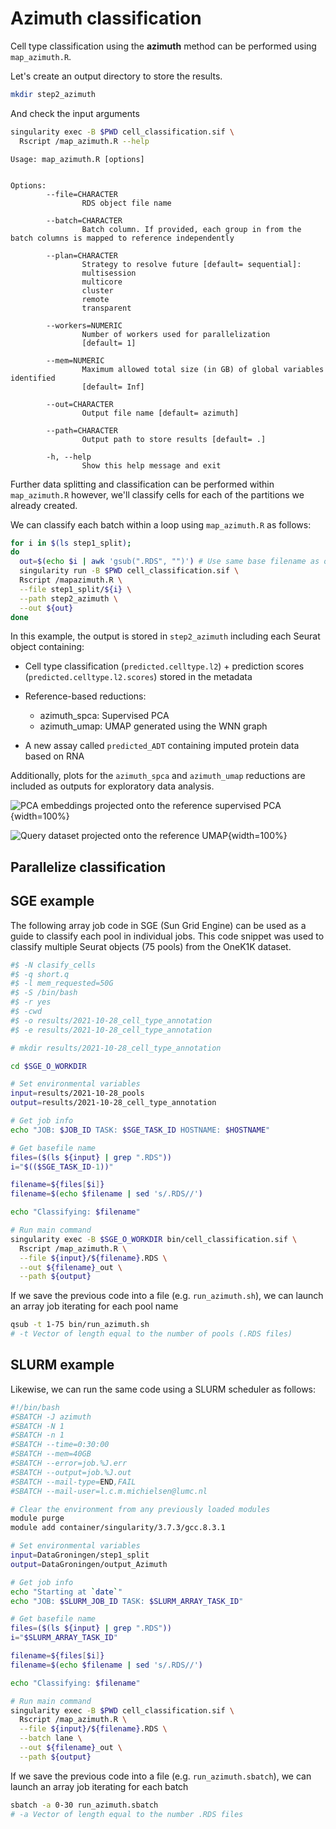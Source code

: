 # Azimuth classification

Cell type classification using the **azimuth** method can be performed using
`map_azimuth.R`.

Let's create an output directory to store the results.


```bash
mkdir step2_azimuth
```

And check the input arguments


```bash
singularity exec -B $PWD cell_classification.sif \ 
  Rscript /map_azimuth.R --help
```


```
Usage: map_azimuth.R [options]


Options:
        --file=CHARACTER
                RDS object file name

        --batch=CHARACTER
                Batch column. If provided, each group in from the batch columns is mapped to reference independently

        --plan=CHARACTER
                Strategy to resolve future [default= sequential]:
                multisession
                multicore
                cluster
                remote
                transparent

        --workers=NUMERIC
                Number of workers used for parallelization
                [default= 1]

        --mem=NUMERIC
                Maximum allowed total size (in GB) of global variables identified
                [default= Inf]

        --out=CHARACTER
                Output file name [default= azimuth]

        --path=CHARACTER
                Output path to store results [default= .]

        -h, --help
                Show this help message and exit
```

Further data splitting and classification can be performed within `map_azimuth.R` 
however, we'll classify cells for each of the partitions we already created. 


We can classify each batch within a loop using `map_azimuth.R` as follows:


```bash
for i in $(ls step1_split);
do
  out=$(echo $i | awk 'gsub(".RDS", "")') # Use same base filename as output
  singularity run -B $PWD cell_classification.sif \ 
  Rscript /mapazimuth.R \
  --file step1_split/${i} \
  --path step2_azimuth \
  --out ${out}
done
```

In this example, the output is stored in `step2_azimuth` including each 
Seurat object containing:

-   Cell type classification (`predicted.celltype.l2`) + prediction scores
    (`predicted.celltype.l2.scores`) stored in the metadata

-   Reference-based reductions:

    -   azimuth_spca: Supervised PCA
    -   azimuth_umap: UMAP generated using the WNN graph
    
-   A new assay called `predicted_ADT` containing imputed protein data based on
RNA

Additionally, plots for the `azimuth_spca` and `azimuth_umap` reductions are included
as outputs for exploratory data analysis.

![PCA embeddings projected onto the reference supervised PCA](_bookdown_files/spca.png){width=100%}

![Query dataset projected onto the reference UMAP](_bookdown_files/umap.png){width=100%}

## Parallelize classification

## SGE example

The following array job code in SGE (Sun Grid Engine) can be used as a guide to 
classify each pool in individual jobs. This code snippet was used to
classify multiple Seurat objects (75 pools) from the OneK1K dataset. 


```bash
#$ -N clasify_cells
#$ -q short.q
#$ -l mem_requested=50G
#$ -S /bin/bash
#$ -r yes
#$ -cwd 
#$ -o results/2021-10-28_cell_type_annotation
#$ -e results/2021-10-28_cell_type_annotation

# mkdir results/2021-10-28_cell_type_annotation

cd $SGE_O_WORKDIR

# Set environmental variables
input=results/2021-10-28_pools
output=results/2021-10-28_cell_type_annotation

# Get job info
echo "JOB: $JOB_ID TASK: $SGE_TASK_ID HOSTNAME: $HOSTNAME"

# Get basefile name
files=($(ls ${input} | grep ".RDS"))
i="$(($SGE_TASK_ID-1))"

filename=${files[$i]}
filename=$(echo $filename | sed 's/.RDS//')

echo "Classifying: $filename"

# Run main command
singularity exec -B $SGE_O_WORKDIR bin/cell_classification.sif \
  Rscript /map_azimuth.R \
  --file ${input}/${filename}.RDS \
  --out ${filename}_out \
  --path ${output}
```

If we save the previous code into a file (e.g. `run_azimuth.sh`), we can launch 
an array job iterating for each pool name


```bash
qsub -t 1-75 bin/run_azimuth.sh
# -t Vector of length equal to the number of pools (.RDS files)
```

## SLURM example

Likewise, we can run the same code using a SLURM scheduler as follows:


```bash
#!/bin/bash
#SBATCH -J azimuth
#SBATCH -N 1
#SBATCH -n 1
#SBATCH --time=0:30:00 
#SBATCH --mem=40GB
#SBATCH --error=job.%J.err
#SBATCH --output=job.%J.out
#SBATCH --mail-type=END,FAIL
#SBATCH --mail-user=l.c.m.michielsen@lumc.nl

# Clear the environment from any previously loaded modules
module purge 
module add container/singularity/3.7.3/gcc.8.3.1

# Set environmental variables
input=DataGroningen/step1_split
output=DataGroningen/output_Azimuth

# Get job info
echo "Starting at `date`"
echo "JOB: $SLURM_JOB_ID TASK: $SLURM_ARRAY_TASK_ID"

# Get basefile name
files=($(ls ${input} | grep ".RDS"))
i="$SLURM_ARRAY_TASK_ID"

filename=${files[$i]}
filename=$(echo $filename | sed 's/.RDS//')

echo "Classifying: $filename"

# Run main command
singularity exec -B $PWD cell_classification.sif \
  Rscript /map_azimuth.R \
  --file ${input}/${filename}.RDS \
  --batch lane \
  --out ${filename}_out \
  --path ${output}
```

If we save the previous code into a file (e.g. `run_azimuth.sbatch`), we can launch 
an array job iterating for each batch


```bash
sbatch -a 0-30 run_azimuth.sbatch
# -a Vector of length equal to the number .RDS files
```

